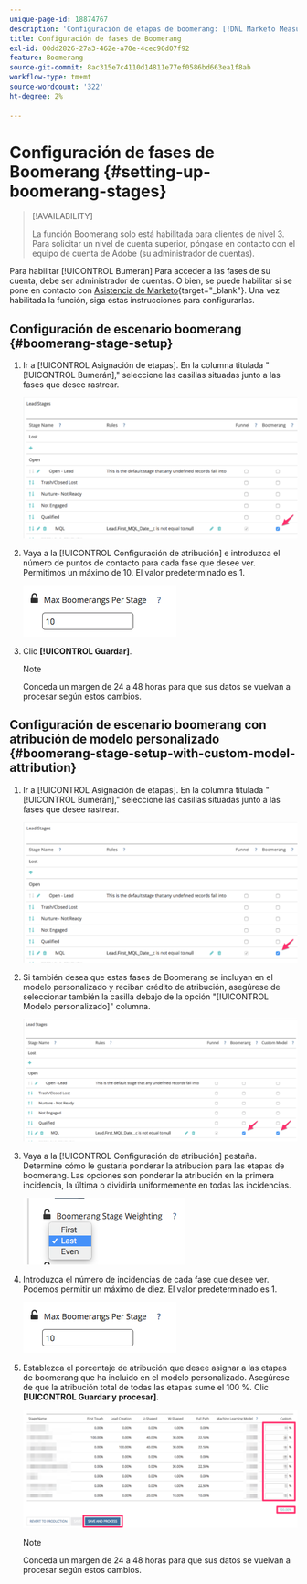 ```yaml
---
unique-page-id: 18874767
description: 'Configuración de etapas de boomerang: [!DNL Marketo Measure] - Documentación del producto'
title: Configuración de fases de Boomerang
exl-id: 00dd2826-27a3-462e-a70e-4cec90d07f92
feature: Boomerang
source-git-commit: 8ac315e7c4110d14811e77ef0586bd663ea1f8ab
workflow-type: tm+mt
source-wordcount: '322'
ht-degree: 2%

---
```


# Configuración de fases de Boomerang {#setting-up-boomerang-stages}

>[!AVAILABILITY]
>
>La función Boomerang solo está habilitada para clientes de nivel 3. Para solicitar un nivel de cuenta superior, póngase en contacto con el equipo de cuenta de Adobe (su administrador de cuentas).

Para habilitar [!UICONTROL Bumerán] Para acceder a las fases de su cuenta, debe ser administrador de cuentas. O bien, se puede habilitar si se pone en contacto con [Asistencia de Marketo](https://nation.marketo.com/t5/support/ct-p/Support){target="_blank"}. Una vez habilitada la función, siga estas instrucciones para configurarlas.

## Configuración de escenario boomerang {#boomerang-stage-setup}

1. Ir a [!UICONTROL Asignación de etapas]. En la columna titulada &quot;[!UICONTROL Bumerán],&quot; seleccione las casillas situadas junto a las fases que desee rastrear.

   ![](assets/1-2.png)

1. Vaya a la [!UICONTROL Configuración de atribución] e introduzca el número de puntos de contacto para cada fase que desee ver. Permitimos un máximo de 10. El valor predeterminado es 1.

   ![](assets/2-2.png)

1. Clic **[!UICONTROL Guardar]**.

   >[!NOTE]
   >
   >Conceda un margen de 24 a 48 horas para que sus datos se vuelvan a procesar según estos cambios.

## Configuración de escenario boomerang con atribución de modelo personalizado {#boomerang-stage-setup-with-custom-model-attribution}

1. Ir a [!UICONTROL Asignación de etapas]. En la columna titulada &quot;[!UICONTROL Bumerán],&quot; seleccione las casillas situadas junto a las fases que desee rastrear.

   ![](assets/3-1.png)

1. Si también desea que estas fases de Boomerang se incluyan en el modelo personalizado y reciban crédito de atribución, asegúrese de seleccionar también la casilla debajo de la opción &quot;[!UICONTROL Modelo personalizado]&quot; columna.

   ![](assets/4-1.png)

1. Vaya a la [!UICONTROL Configuración de atribución] pestaña. Determine cómo le gustaría ponderar la atribución para las etapas de boomerang. Las opciones son ponderar la atribución en la primera incidencia, la última o dividirla uniformemente en todas las incidencias.

   ![](assets/5-1.png)

1. Introduzca el número de incidencias de cada fase que desee ver. Podemos permitir un máximo de diez. El valor predeterminado es 1.

   ![](assets/6-1.png)

1. Establezca el porcentaje de atribución que desee asignar a las etapas de boomerang que ha incluido en el modelo personalizado. Asegúrese de que la atribución total de todas las etapas sume el 100 %. Clic **[!UICONTROL Guardar y procesar]**.

   ![](assets/7-1.png)

   >[!NOTE]
   >
   >Conceda un margen de 24 a 48 horas para que sus datos se vuelvan a procesar según estos cambios.
